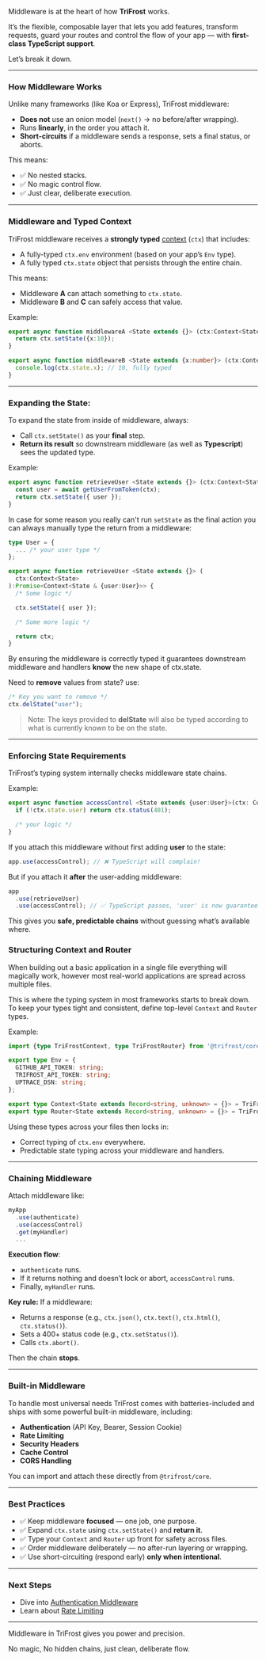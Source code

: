 Middleware is at the heart of how **TriFrost** works.

It’s the flexible, composable layer that lets you add features, transform requests, guard your routes and control the flow of your app  — with **first-class TypeScript support**.

Let’s break it down.

---

### How Middleware Works

Unlike many frameworks (like Koa or Express), TriFrost middleware:
- **Does not** use an onion model (`next()` → no before/after wrapping).
- Runs **linearly**, in the order you attach it.
- **Short-circuits** if a middleware sends a response, sets a final status, or aborts.

This means:
- ✅ No nested stacks.
- ✅ No magic control flow.
- ✅ Just clear, deliberate execution.

---

### Middleware and Typed Context
TriFrost middleware receives a **strongly typed** [context](/docs/context-api) (`ctx`) that includes:
- A fully-typed `ctx.env` environment (based on your app’s `Env` type).
- A fully typed `ctx.state` object that persists through the entire chain.

This means:
- Middleware **A** can attach something to `ctx.state`.
- Middleware **B** and **C** can safely access that value.

Example:
```typescript
export async function middlewareA <State extends {}> (ctx:Context<State>) {
  return ctx.setState({x:10});
}

export async function middlewareB <State extends {x:number}> (ctx:Context<State>) {
  console.log(ctx.state.x); // 10, fully typed
}
```

---

### Expanding the State:
To expand the state from inside of middleware, always:
- Call `ctx.setState()` as your **final** step.
- **Return its result** so downstream middleware (as well as **Typescript**) sees the updated type.

Example:
```typescript
export async function retrieveUser <State extends {}> (ctx:Context<State>) {
  const user = await getUserFromToken(ctx);
  return ctx.setState({ user });
}
```

In case for some reason you really can't run `setState` as the final action you can always manually type the return from a middleware:
```typescript
type User = {
  ... /* your user type */
};

export async function retrieveUser <State extends {}> (
  ctx:Context<State>
):Promise<Context<State & {user:User}>> {
  /* Some logic */

  ctx.setState({ user });

  /* Some more logic */

  return ctx;
}
```

By ensuring the middleware is correctly typed it guarantees downstream middleware and handlers **know** the new shape of ctx.state.

Need to **remove** values from state? use:
```typescript
/* Key you want to remove */
ctx.delState("user");
```

> Note: The keys provided to **delState** will also be typed according to what is currently known to be on the state.

---

### Enforcing State Requirements
TriFrost’s typing system internally checks middleware state chains.

Example:
```typescript
export async function accessControl <State extends {user:User}>(ctx: Context<State>) {
  if (!ctx.state.user) return ctx.status(401);

  /* your logic */
}
```

If you attach this middleware without first adding **user** to the state:
```typescript
app.use(accessControl); // ❌ TypeScript will complain!
```

But if you attach it **after** the user-adding middleware:
```typescript
app
  .use(retrieveUser)
  .use(accessControl); // ✅ TypeScript passes, 'user' is now guaranteed on state
```

This gives you **safe, predictable chains** without guessing what’s available where.

### Structuring Context and Router
When building out a basic application in a single file everything will magically work, however most real-world applications are spread across multiple files.

This is where the typing system in most frameworks starts to break down. To keep your types tight and consistent, define top-level `Context` and `Router` types.

Example:
```typescript
import {type TriFrostContext, type TriFrostRouter} from '@trifrost/core';

export type Env = {
  GITHUB_API_TOKEN: string;
  TRIFROST_API_TOKEN: string;
  UPTRACE_DSN: string;
};

export type Context<State extends Record<string, unknown> = {}> = TriFrostContext<Env, State>;
export type Router<State extends Record<string, unknown> = {}> = TriFrostRouter<Env, State>;
```

Using these types across your files then locks in:
- Correct typing of `ctx.env` everywhere.
- Predictable state typing across your middleware and handlers.

---

### Chaining Middleware
Attach middleware like:
```typescript
myApp
  .use(authenticate)
  .use(accessControl)
  .get(myHandler)
  ...
```

**Execution flow**:
- `authenticate` runs.
- If it returns nothing and doesn’t lock or abort, `accessControl` runs.
- Finally, `myHandler` runs.

**Key rule:**
If a middleware:
- Returns a response (e.g., `ctx.json()`, `ctx.text()`, `ctx.html()`, `ctx.status()`).
- Sets a 400+ status code (e.g., `ctx.setStatus()`).
- Calls `ctx.abort()`.

Then the chain **stops**.

---

### Built-in Middleware
To handle most universal needs TriFrost comes with batteries-included and ships with some powerful built-in middleware, including:
- **Authentication** (API Key, Bearer, Session Cookie)
- **Rate Limiting**
- **Security Headers**
- **Cache Control**
- **CORS Handling**

You can import and attach these directly from `@trifrost/core`.

---

### Best Practices
- ✅ Keep middleware **focused** — one job, one purpose.
- ✅ Expand `ctx.state` using `ctx.setState()` and **return it**.
- ✅ Type your `Context` and `Router` up front for safety across files.
- ✅ Order middleware deliberately — no after-run layering or wrapping.
- ✅ Use short-circuiting (respond early) **only when intentional**.

---

### Next Steps
- Dive into [Authentication Middleware](/docs/middleware-api-auth)
- Learn about [Rate Limiting](/docs/ratelimiting-api)

---

Middleware in TriFrost gives you power and precision.

No magic, No hidden chains, just clean, deliberate flow.
